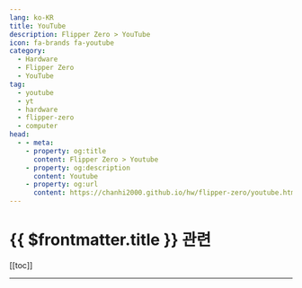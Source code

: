 ```yaml
---
lang: ko-KR
title: YouTube
description: Flipper Zero > YouTube
icon: fa-brands fa-youtube
category:
  - Hardware
  - Flipper Zero
  - YouTube
tag: 
  - youtube
  - yt
  - hardware
  - flipper-zero
  - computer
head:
  - - meta:
    - property: og:title
      content: Flipper Zero > Youtube
    - property: og:description
      content: Youtube
    - property: og:url
      content: https://chanhi2000.github.io/hw/flipper-zero/youtube.html
---
```


# {{ $frontmatter.title }} 관련

[[toc]]

---

<TagLinks />